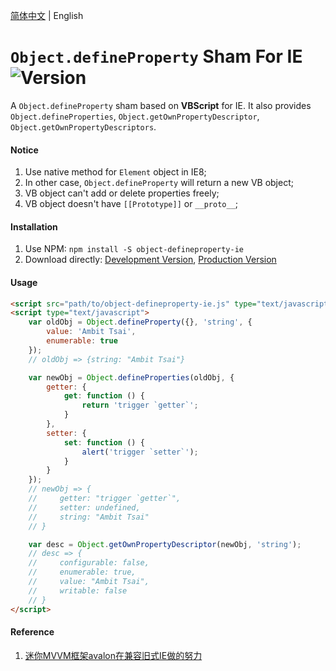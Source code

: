 [简体中文](README.zh-CN.md) | English

# `Object.defineProperty` Sham For IE&nbsp;&nbsp;![Version](https://img.shields.io/npm/v/object-defineproperty-ie.svg)

A `Object.defineProperty` sham based on **VBScript** for IE. It also provides `Object.defineProperties`, `Object.getOwnPropertyDescriptor`, `Object.getOwnPropertyDescriptors`.


#### Notice
1. Use native method for `Element` object in IE8;
1. In other case, `Object.defineProperty` will return a new VB object;
1. VB object can't add or delete properties freely;
1. VB object doesn't have `[[Prototype]]` or `__proto__`;


#### Installation
1. Use NPM: `npm install -S object-defineproperty-ie`
1. Download directly: <a href="src/object-defineproperty-ie.js" target="_blank">Development Version</a>, <a href="dist/object-defineproperty-ie.js" target="_blank">Production Version</a>


#### Usage
```html
<script src="path/to/object-defineproperty-ie.js" type="text/javascript"></script>
<script type="text/javascript">
    var oldObj = Object.defineProperty({}, 'string', {
        value: 'Ambit Tsai',
        enumerable: true
    });
    // oldObj => {string: "Ambit Tsai"}

    var newObj = Object.defineProperties(oldObj, {
        getter: {
            get: function () {
                return 'trigger `getter`';
            }
        },
        setter: {
            set: function () {
                alert('trigger `setter`');
            }
        }
    });
    // newObj => {
    //     getter: "trigger `getter`",
    //     setter: undefined,
    //     string: "Ambit Tsai"
    // }

    var desc = Object.getOwnPropertyDescriptor(newObj, 'string');
    // desc => {
    //     configurable: false,
    //     enumerable: true,
    //     value: "Ambit Tsai",
    //     writable: false
    // }
</script>
```


#### Reference
1. <a href="https://www.cnblogs.com/rubylouvre/p/3598133.html" target="_blank">迷你MVVM框架avalon在兼容旧式IE做的努力</a>

